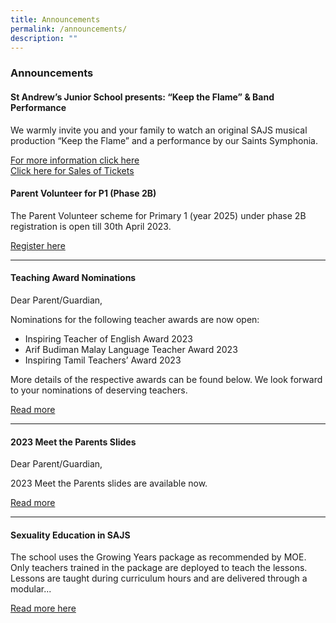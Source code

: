 ```yaml
---
title: Announcements
permalink: /announcements/
description: ""
---
```

### Announcements



#### St Andrew’s Junior School presents: “Keep the Flame” &amp; Band Performance

We warmly invite you and your family to watch an original SAJS musical production “Keep the Flame” and a performance by our Saints Symphonia.

[For more information click here](/files/st%20andrew’s%20junior%20school%20presents%20keep%20the%20flame%20&amp;%20band%20performance.pdf)
<br>[Click here for Sales of Tickets](https://www.eventbrite.com/e/keep-the-flame-tickets-624111483247)





#### Parent Volunteer for P1 (Phase 2B)

The Parent Volunteer scheme for Primary 1 (year 2025) under phase 2B registration is open till 30th April 2023.

[Register here](https://form.gov.sg/642e2d92c10937001270b015)

* * *

#### Teaching Award Nominations

Dear Parent/Guardian,

Nominations for the following teacher awards are now open:

*   Inspiring Teacher of English Award 2023
*   Arif Budiman Malay Language Teacher Award 2023
*   Inspiring Tamil Teachers’ Award 2023

More details of the respective awards can be found below. We look forward to your nominations of deserving teachers.

[Read more](/letters-and-updates/teachingawardnominations/)

* * *

#### 2023 Meet the Parents Slides

Dear Parent/Guardian,

2023 Meet the Parents slides are available now.

[Read more](/letters-and-updates/2023mtp/)

* * *


#### Sexuality Education in SAJS

The school uses the Growing Years package as recommended by MOE. Only teachers trained in the package are deployed to teach the lessons. Lessons are taught during curriculum hours and are delivered through a modular...  
  
[Read more here](https://staging.dnfzur975cvj1.amplifyapp.com/committee/Character-Education/sexuality-education/)